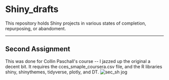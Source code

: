 # Shiny_drafts
This repository holds Shiny projects in various states of completion, repurposing, or abandoment. 
<hr />

## Second Assignment
This was done for Collin Paschall's course -- I jazzed up the original a decent bit.  It requires the cces_smaple_coursera.csv file, and the R libraries shiny, shinythemes, tidyverse, plotly, and DT.
![sec_sh jog](https://user-images.githubusercontent.com/12042357/146215645-55fa8ab8-cc7c-4607-bbc2-3c40a8948e5c.jpg)
